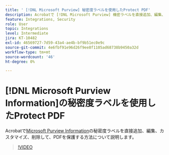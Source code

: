```yaml
---
title: ' [!DNL Microsoft Purview] 秘密度ラベルを使用したProtect PDF'
description: Acrobatで [!DNL Microsoft Purview] 機密ラベルを直接追加、編集、カスタマイズ、削除して、PDFを保護する方法について説明します
feature: Integrations, Security
role: User
topic: Integrations
level: Intermediate
jira: KT-10482
exl-id: 46569727-7d59-43a4-ae4b-bf9b51ec0e9c
source-git-commit: 4e6fbf91e96d26f9ee8f1105ad68738b9450a32d
workflow-type: tm+mt
source-wordcount: '46'
ht-degree: 0%

---
```


# [!DNL Microsoft Purview Information]の秘密度ラベルを使用したProtect PDF

Acrobatで[Microsoft Purview Information](https://learn.microsoft.com/en-us/microsoft-365/compliance/information-protection?view=o365-worldwide)の秘密度ラベルを直接追加、編集、カスタマイズ、削除して、PDFを保護する方法について説明します。

>[!VIDEO](https://video.tv.adobe.com/v/3410552?quality=12&learn=on&hidetitle=true)
